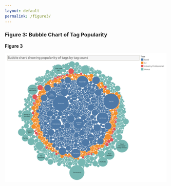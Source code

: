 ```yaml
---
layout: default
permalink: /figure3/
---
```


### Figure 3: Bubble Chart of Tag Popularity

**Figure 3** 

![Bubble Chart](/assets/img/BubbleChart.png)
